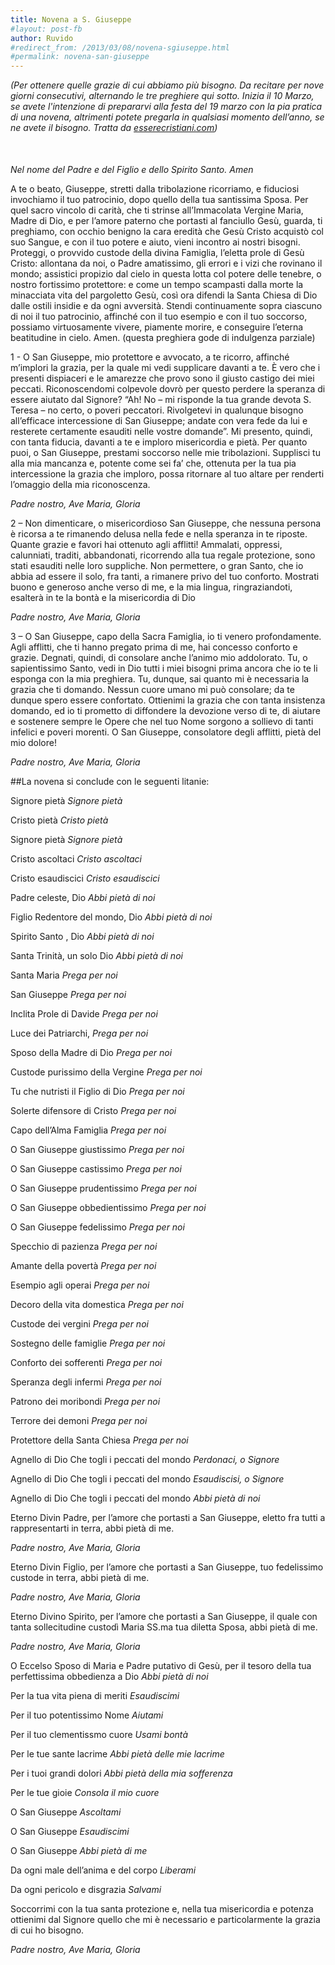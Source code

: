 ```yaml
---
title: Novena a S. Giuseppe
#layout: post-fb
author: Ruvido
#redirect_from: /2013/03/08/novena-sgiuseppe.html
#permalink: novena-san-giuseppe
---
```


<!-- INIZIO -->
*(Per ottenere quelle grazie di cui abbiamo più bisogno. Da recitare per nove giorni consecutivi, alternando le tre preghiere qui sotto. Inizia il 10 Marzo, se avete l'intenzione di prepararvi alla festa del 19 marzo con la pia pratica di una novena, altrimenti potete pregarla in qualsiasi momento dell’anno, se ne avete il bisogno. Tratta da [esserecristiani.com](http://www.esserecristiani.com/index.php?option=com_content&view=article&id=586:novena-a-san-giuseppe&catid=54:novene&Itemid=93))*
<!-- FINE -->

<div style="margin: 50px 0"></div>

*Nel nome del Padre e del Figlio e dello Spirito Santo. Amen*

 A te o beato, Giuseppe, stretti dalla tribolazione ricorriamo, e fiduciosi invochiamo il tuo patrocinio, dopo quello della tua santissima Sposa. Per quel sacro vincolo di carità, che ti strinse all’Immacolata Vergine Maria, Madre di Dio, e per l’amore paterno che portasti al fanciullo Gesù, guarda, ti preghiamo, con occhio benigno la cara eredità che Gesù Cristo acquistò col suo Sangue, e con il tuo potere e aiuto, vieni incontro ai nostri bisogni. Proteggi, o provvido custode della divina Famiglia, l’eletta prole di Gesù Cristo: allontana da noi, o Padre amatissimo, gli errori e i vizi che rovinano il mondo; assistici propizio dal cielo in questa lotta  col potere delle tenebre, o nostro fortissimo protettore: e come un tempo scampasti dalla morte la minacciata vita del pargoletto Gesù, così ora difendi la Santa Chiesa di Dio dalle ostili insidie e da ogni avversità. Stendi continuamente sopra ciascuno di noi il tuo patrocinio, affinché con il tuo esempio e con il tuo soccorso, possiamo virtuosamente vivere, piamente morire, e conseguire l’eterna beatitudine in cielo. Amen.
 (questa preghiera gode di indulgenza parziale)

1 - O San Giuseppe, mio protettore e avvocato, a te ricorro, affinché m’implori la grazia, per la quale mi vedi supplicare davanti a te. È vero che i presenti dispiaceri e le amarezze che provo sono il giusto castigo dei miei peccati. Riconoscendomi colpevole dovrò per questo perdere la speranza di essere aiutato dal Signore? “Ah! No – mi risponde la tua grande devota S. Teresa – no certo, o poveri peccatori. Rivolgetevi in qualunque bisogno all’efficace intercessione di San Giuseppe; andate con vera fede da lui e resterete certamente esauditi nelle vostre domande”. Mi presento, quindi, con tanta fiducia, davanti a te  e imploro misericordia e pietà. Per quanto puoi, o San Giuseppe, prestami soccorso nelle mie tribolazioni. Supplisci tu alla mia mancanza e, potente come sei fa’ che, ottenuta per la tua pia intercessione la grazia che imploro, possa ritornare al tuo altare per renderti l’omaggio della mia riconoscenza.

*Padre nostro, Ave Maria, Gloria*

 2 – Non dimenticare, o misericordioso San Giuseppe, che nessuna persona è ricorsa a te rimanendo delusa nella fede e nella speranza in te riposte. Quante grazie e favori hai ottenuto agli afflitti! Ammalati, oppressi, calunniati, traditi, abbandonati, ricorrendo alla tua regale protezione, sono stati esauditi nelle loro suppliche. Non permettere, o gran Santo, che io abbia ad essere il solo, fra tanti, a rimanere privo del tuo conforto. Mostrati buono e generoso anche verso di me, e la mia lingua, ringraziandoti, esalterà in te la bontà e la misericordia di Dio

*Padre nostro, Ave Maria, Gloria*

 3 – O San Giuseppe, capo della Sacra Famiglia, io ti venero profondamente. Agli afflitti, che ti hanno pregato prima di me, hai concesso conforto e grazie. Degnati, quindi, di consolare anche l’animo mio addolorato. Tu, o sapientissimo Santo, vedi in Dio tutti i miei bisogni prima ancora che io te li esponga con la mia preghiera. Tu, dunque, sai quanto mi è necessaria la grazia che ti domando. Nessun cuore umano mi può consolare; da te dunque spero essere confortato. Ottienimi la grazia che con tanta insistenza domando, ed io ti prometto di diffondere la devozione verso di te, di aiutare e sostenere sempre le Opere che nel tuo Nome sorgono a sollievo di tanti infelici e poveri morenti. O San Giuseppe, consolatore degli afflitti, pietà del mio dolore!

*Padre nostro, Ave Maria, Gloria*

##La novena si conclude con le seguenti litanie:


Signore pietà
*Signore pietà*

Cristo pietà
*Cristo pietà*

Signore pietà
*Signore pietà*

Cristo ascoltaci
*Cristo ascoltaci*

Cristo esaudiscici
*Cristo esaudiscici*

Padre celeste, Dio
*Abbi pietà di noi*

Figlio Redentore del mondo, Dio
*Abbi pietà di noi*

Spirito Santo , Dio
*Abbi pietà di noi*

Santa Trinità, un solo Dio
*Abbi pietà di noi*

Santa Maria
*Prega per noi*

San Giuseppe
*Prega per noi*

Inclita Prole di Davide
*Prega per noi*

Luce dei Patriarchi,
*Prega per noi*

Sposo della Madre di Dio
*Prega per noi*

Custode purissimo della Vergine
*Prega per noi*

Tu che nutristi il Figlio di Dio
*Prega per noi*

Solerte difensore di Cristo
*Prega per noi*

Capo dell’Alma Famiglia
*Prega per noi*

O San Giuseppe giustissimo
*Prega per noi*

O San Giuseppe castissimo
*Prega per noi*

O San Giuseppe prudentissimo
*Prega per noi*

O San Giuseppe obbedientissimo
*Prega per noi*

O San Giuseppe fedelissimo
*Prega per noi*

Specchio di pazienza
*Prega per noi*

Amante della povertà
*Prega per noi*

Esempio agli operai
*Prega per noi*

Decoro della vita domestica
*Prega per noi*

Custode dei vergini
*Prega per noi*

Sostegno delle famiglie
*Prega per noi*

Conforto dei sofferenti
*Prega per noi*

Speranza degli infermi
*Prega per noi*

Patrono dei moribondi
*Prega per noi*

Terrore dei demoni
*Prega per noi*

Protettore della Santa Chiesa
*Prega per noi*

Agnello di Dio
Che togli i peccati del mondo
*Perdonaci, o Signore*

Agnello di Dio
Che togli i peccati del mondo
*Esaudiscisi, o Signore*

Agnello di Dio
Che togli i peccati del mondo
*Abbi pietà di noi*


Eterno Divin Padre, per l’amore che portasti a San Giuseppe, eletto fra tutti a rappresentarti in terra,  abbi pietà di me.

*Padre nostro, Ave Maria, Gloria*

Eterno Divin Figlio, per l’amore che portasti a  San Giuseppe, tuo fedelissimo custode in terra, abbi pietà di me.

*Padre nostro, Ave Maria, Gloria*

Eterno Divino Spirito, per l’amore che portasti a San Giuseppe, il quale con tanta sollecitudine custodì Maria SS.ma tua diletta Sposa, abbi pietà di me.

*Padre nostro, Ave Maria, Gloria*

O Eccelso Sposo di Maria e Padre putativo di Gesù, per il tesoro della tua perfettissima obbedienza a Dio
*Abbi pietà di noi*

Per la tua vita piena di meriti
*Esaudiscimi*

Per il tuo potentissimo Nome
*Aiutami*

Per il tuo clementissmo cuore
*Usami bontà*

Per le tue sante lacrime
*Abbi pietà delle mie lacrime*

Per i tuoi grandi dolori
*Abbi pietà della mia sofferenza*

Per le tue gioie
*Consola il mio cuore*


O San Giuseppe
*Ascoltami*

O San Giuseppe
*Esaudiscimi*

O San Giuseppe
*Abbi pietà di me*

Da ogni male dell’anima e del corpo
*Liberami*

Da ogni pericolo e disgrazia
*Salvami*

Soccorrimi con la tua santa protezione e, nella tua misericordia e potenza ottienimi dal Signore quello che mi è necessario e particolarmente la grazia di cui ho bisogno.

*Padre nostro, Ave Maria, Gloria*
